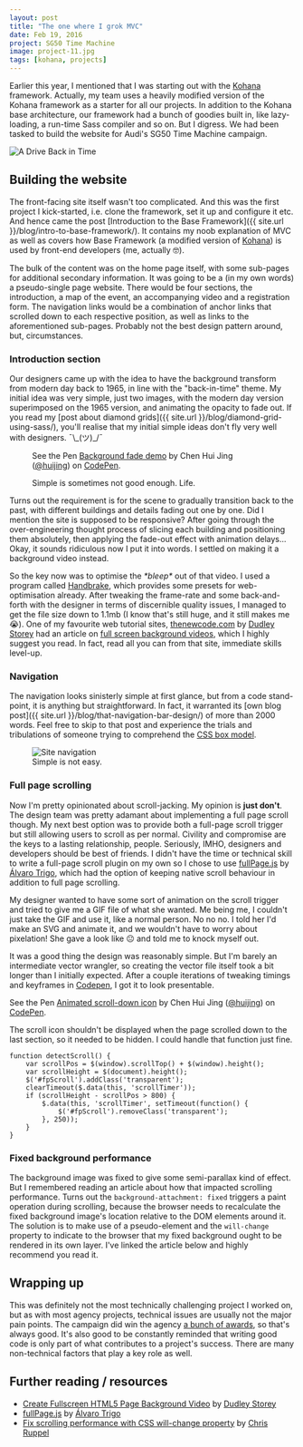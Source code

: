 ```yaml
---
layout: post
title: "The one where I grok MVC"
date: Feb 19, 2016
project: SG50 Time Machine
image: project-11.jpg
tags: [kohana, projects]
---
```


Earlier this year, I mentioned that I was starting out with the [Kohana](https://kohanaframework.org/) framework. Actually, my team uses a heavily modified version of the Kohana framework as a starter for all our projects. In addition to the Kohana base architecture, our framework had a bunch of goodies built in, like lazy-loading, a run-time Sass compiler and so on. But I digress. We had been tasked to build the website for Audi's SG50 Time Machine campaign. 

<img srcset="{{ site.url }}/images/posts/sg50/sg50-480.jpg 480w, {{ site.url }}/images/posts/sg50/sg50-640.jpg 640w, {{ site.url }}/images/posts/sg50/sg50-960.jpg 960w, {{ site.url }}/images/posts/sg50/sg50-1280.jpg 1280w" sizes="(max-width: 400px) 100vw, (max-width: 960px) 75vw, 640px" src="{{ site.url }}/images/posts/sg50/sg50-640.jpg" alt="A Drive Back in Time" />

## Building the website

The front-facing site itself wasn't too complicated. And this was the first project I kick-started, i.e. clone the framework, set it up and configure it etc. And hence came the post [Introduction to the Base Framework]({{ site.url }}/blog/intro-to-base-framework/). It contains my noob explanation of MVC as well as covers how Base Framework (a modified version of [Kohana](https://kohanaframework.org/)) is used by front-end developers (me, actually 🤓).

The bulk of the content was on the home page itself, with some sub-pages for additional secondary information. It was going to be a (in my own words) a pseudo-single page website. There would be four sections, the introduction, a map of the event, an accompanying video and a registration form. The navigation links would be a combination of anchor links that scrolled down to each respective position, as well as links to the aforementioned sub-pages. Probably not the best design pattern around, but, circumstances.

### Introduction section

Our designers came up with the idea to have the background transform from modern day back to 1965, in line with the "back-in-time" theme. My initial idea was very simple, just two images, with the modern day version superimposed on the 1965 version, and animating the opacity to fade out. If you read my [post about diamond grids]({{ site.url }}/blog/diamond-grid-using-sass/), you'll realise that my initial simple ideas don't fly very well with designers. <span class="kaomoji">¯\\\_(ツ)\_/¯</span>

<figure>
    <p data-height="385" data-theme-id="9162" data-slug-hash="vLMyax" data-default-tab="result" data-user="huijing" class='codepen'>See the Pen <a href='http://codepen.io/huijing/pen/vLMyax/'>Background fade demo</a> by Chen Hui Jing (<a href='http://codepen.io/huijing'>@huijing</a>) on <a href='http://codepen.io'>CodePen</a>.</p>
    <script async src="//assets.codepen.io/assets/embed/ei.js"></script>
    <figcaption>Simple is sometimes not good enough. Life.</figcaption>
</figure>

Turns out the requirement is for the scene to gradually transition back to the past, with different buildings and details fading out one by one. Did I mention the site is supposed to be responsive? After going through the over-engineering thought process of slicing each building and positioning them absolutely, then applying the fade-out effect with animation delays... Okay, it sounds ridiculous now I put it into words. I settled on making it a background video instead.

So the key now was to optimise the *\*bleep\** out of that video. I used a program called [Handbrake](https://handbrake.fr/), which provides some presets for web-optimisation already. After tweaking the frame-rate and some back-and-forth with the designer in terms of discernible quality issues, I managed to get the file size down to 1.1mb (I know that's still huge, and it still makes me :sob:). One of my favourite web tutorial sites, [thenewcode.com](http://thenewcode.com) by [Dudley Storey](https://twitter.com/dudleystorey) had an article on [full screen background videos](http://thenewcode.com/777/Create-Fullscreen-HTML5-Page-Background-Video), which I highly suggest you read. In fact, read all you can from that site, immediate skills level-up.


### Navigation

The navigation looks sinisterly simple at first glance, but from a code stand-point, it is anything but straightforward. In fact, it warranted its [own blog post]({{ site.url }}/blog/that-navigation-bar-design/) of more than 2000 words. Feel free to skip to that post and experience the trials and tribulations of someone trying to comprehend the [CSS box model](https://developer.mozilla.org/en-US/docs/Web/CSS/CSS_Box_Model/Introduction_to_the_CSS_box_model).

<figure>
    <img srcset="{{ site.url }}/images/posts/sg50/navbar-480.jpeg 480w, {{ site.url }}/images/posts/sg50/navbar-640.jpeg 640w, {{ site.url }}/images/posts/sg50/navbar-960.jpeg 960w, {{ site.url }}/images/posts/sg50/navbar-1280.jpeg 1280w" sizes="(max-width: 400px) 100vw, (max-width: 960px) 75vw, 640px" src="{{ site.url }}/images/posts/sg50/navbar-640.jpeg" alt="Site navigation" />
    <figcaption>Simple is not easy.</figcaption>
</figure>

### Full page scrolling

Now I'm pretty opinionated about scroll-jacking. My opinion is **just don't**. The design team was pretty adamant about implementing a full page scroll though. My next best option was to provide both a full-page scroll trigger but still allowing users to scroll as per normal. Civility and compromise are the keys to a lasting relationship, people. Seriously, IMHO, designers and developers should be best of friends. I didn't have the time or technical skill to write a full-page scroll plugin on my own so I chose to use [fullPage.js](http://alvarotrigo.com/fullPage/) by [Álvaro Trigo](http://alvarotrigo.com/), which had the option of keeping native scroll behaviour in addition to full page scrolling.

My designer wanted to have some sort of animation on the scroll trigger and tried to give me a GIF file of what she wanted. Me being me, I couldn't just take the GIF and use it, like a normal person. No no no. I told her I'd make an SVG and animate it, and we wouldn't have to worry about pixelation! She gave a look like :neutral_face: and told me to knock myself out.

It was a good thing the design was reasonably simple. But I'm barely an intermediate vector wrangler, so creating the vector file itself took a bit longer than I initially expected. After a couple iterations of tweaking timings and keyframes in [Codepen](http://codepen.io/huijing/pen/EjOrOe), I got it to look presentable.

<p data-height="151" data-theme-id="9162" data-slug-hash="EjOrOe" data-default-tab="result" data-user="huijing" class='codepen'>See the Pen <a href='http://codepen.io/huijing/pen/EjOrOe/'>Animated scroll-down icon</a> by Chen Hui Jing (<a href='http://codepen.io/huijing'>@huijing</a>) on <a href='http://codepen.io'>CodePen</a>.</p>
<script async src="//assets.codepen.io/assets/embed/ei.js"></script>

The scroll icon shouldn't be displayed when the page scrolled down to the last section, so it needed to be hidden. I could handle that function just fine.

<pre><code class="language-javascript">function detectScroll() {
    var scrollPos = $(window).scrollTop() + $(window).height();
    var scrollHeight = $(document).height();
    $('#fpScroll').addClass('transparent');
    clearTimeout($.data(this, 'scrollTimer'));
    if (scrollHeight - scrollPos > 800) {
        $.data(this, 'scrollTimer', setTimeout(function() {
            $('#fpScroll').removeClass('transparent');
        }, 250));
    }
}</code></pre>

### Fixed background performance

The background image was fixed to give some semi-parallax kind of effect. But I remembered reading an article about how that impacted scrolling performance. Turns out the `background-attachment: fixed` triggers a paint operation during scrolling, because the browser needs to recalculate the fixed background image's location relative to the DOM elements around it. The solution is to make use of a pseudo-element and the `will-change` property to indicate to the browser that my fixed background ought to be rendered in its own layer. I've linked the article below and highly recommend you read it.

## Wrapping up

This was definitely not the most technically challenging project I worked on, but as with most agency projects, technical issues are usually not the major pain points. The campaign did win the agency [a bunch of awards](http://www.marketing-interactive.com/events/audi-and-publicis-secure-top-spots-at-mob-ex-2016/), so that's always good. It's also good to be constantly reminded that writing good code is only part of what contributes to a project's success. There are many non-technical factors that play a key role as well.

## Further reading / resources

<ul>
  <li class="no-margin"><a href="http://thenewcode.com/777/Create-Fullscreen-HTML5-Page-Background-Video">Create Fullscreen HTML5 Page Background Video</a> by <a href="https://twitter.com/dudleystorey">Dudley Storey</a></li>
  <li class="no-margin"><a href="http://alvarotrigo.com/fullPage/">fullPage.js</a> by <a href="http://alvarotrigo.com/">Álvaro Trigo</a></li>
  <li><a href="http://fourkitchens.com/blog/article/fix-scrolling-performance-css-will-change-property">Fix scrolling performance with CSS will-change property</a> by <a href="https://chrisruppel.com/">Chris Ruppel</a></li>
</ul>

